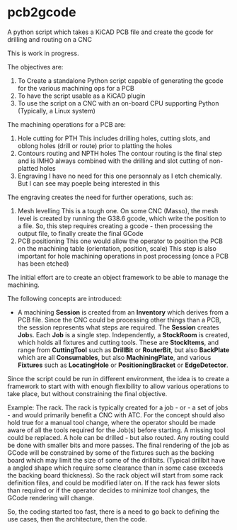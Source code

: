 # pcb2gcode
A python script which takes a KiCAD PCB file and create the gcode for drilling and routing on a CNC

This is work in progress.

The objectives are:
1. To Create a standalone Python script capable of generating the gcode for the various machining ops for a PCB
2. To have the script usable as a KiCAD plugin
3. To use the script on a CNC with an on-board CPU supporting Python (Typically, a Linux system)

The machining operations for a PCB are:
1. Hole cutting for PTH
   This includes drilling holes, cutting slots, and oblong holes (drill or route) prior to platting the holes
2. Contours routing and NPTH holes
   The contour routing is the final step and is IMHO always combined with the drilling and slot cutting of non-platted holes
3. Engraving
   I have no need for this one personnaly as I etch chemically. But I can see may poeple being interested in this

The engraving creates the need for further operations, such as:
1. Mesh levelling
   This is a tough one. On some CNC (Masso), the mesh level is created by running the G38.6 gcode, which write the position to a file.
   So, this step requires creating a gcode - then processing the output file, to finally create the final GCode
2. PCB positioning
   This one would allow the operator to position the PCB on the machining table (orientation, position, scale)
   This step is also important for hole machining operations in post processing (once a PCB has been etched)

The initial effort are to create an object framework to be able to manage the machining.

The following concepts are introduced:
 * A machining **Session** is created from an **Inventory** which derives from a PCB file.
 Since the CNC could be processing other things than a PCB, the session represents what steps are required.
 The **Session** creates **Job**s. Each **Job** is a single step.
 Independently, a **StockRoom** is created, which holds all fixtures and cutting tools. These are **StockItems**,
 and range from **CuttingTool** such as **DrillBit** or **RouterBit**, but also **BackPlate** which are all **Consumables**,
 but also **MachiningPlate**, and various **Fixtures** such as **LocatingHole** or **PositioningBracket** or **EdgeDetector**.

 Since the script could be run in different environment, the idea is to create a framework to start with with enough
 flexibility to allow various operations to take place, but without constraining the final objective.

Example: The rack.
The rack is typically created for a job - or - a set of jobs - and would primarily benefit a CNC with ATC.
For the concept should also hold true for a manual tool change, where the operator should be made aware
of all the tools required for the Job(s) before starting.
A missing tool could be replaced. A hole can be drilled - but also routed.
Any routing could be done with smaller bits and more passes.
The final rendering of the job as GCode will be constrained by some of the fixtures such as the backing board
which may limit the size of some of the drillbits. (Typical drillbit have a angled shape which require some clearance than in some
case exceeds the backing board thickness).
So the rack object will start from some rack definition files, and could be modified later on.
If the rack has fewer slots than required or if the operator decides to minimize tool changes, the GCode rendering will change.

So, the coding started too fast, there is a need to go back to defining the use cases, then the architecture, then the code.


